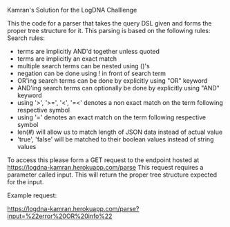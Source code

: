 Kamran's Solution for the LogDNA Challlenge

This the code for a parser that takes the query DSL given and forms the proper tree structure for it.
This parsing is based on the following rules:
Search rules:
- terms are implicitly AND'd together unless quoted
- terms are implicitly an exact match
- multiple search terms can be nested using ()'s
- negation can be done using ! in front of search term
- OR'ing search terms can be done by explicitly using "OR" keyword
- AND'ing search terms can optionally be done by explicitly using "AND" keyword
- using '>', '>=', '<', '=<' denotes a non exact match on the term following respective symbol
- using '=' denotes an exact match on the term following respective symbol
- len(#) will allow us to match length of JSON data instead of actual value
- 'true', 'false' will be matched to their boolean values instead of string values



To access this please form a GET request to the endpoint hosted at https://logdna-kamran.herokuapp.com/parse 
This request requires a parameter called input. This will return the proper tree structure expected for the input.

Example request:

https://logdna-kamran.herokuapp.com/parse?input=%22error%20OR%20info%22

